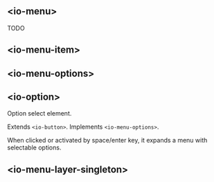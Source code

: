 ## &lt;io-menu&gt;

TODO

## &lt;io-menu-item&gt;

<io-element-demo element="io-menu-item" expanded properties='{
  "value": "",
  "selectable": false,
  "expanded": false,
  "direction": "right",
  "option": {
    "label": "Hearts",
    "icon": "❤",
    "hint": "colors",
    "options": [
      {"label": "Red", "icon": "❤️", "options": ["red1", "red2", "red3"]},
      {"label": "Green", "icon": "💚", "options": ["green1", "green2", "green3"]},
      {"label": "Blue", "icon": "💙", "options": ["blue1", "blue2", "blue3"]}
    ]}
}' config='{
  "direction": ["io-menu-option", {"options": ["top", "right", "bottom", "left"]}], "type:object": ["io-object", {"config": {"type:object": ["io-properties"]}}]
}'></io-element-demo>

## &lt;io-menu-options&gt;

<io-element-demo element="io-menu-options" properties='{"value": "", "horizontal": false, "options": [{"label": "Red", "icon": "❤️", "options": ["red1", "red2", "red3"]}, {"label": "Green", "icon": "💚", "options": ["green1", "green2", "green3"]}, {"label": "Blue", "icon": "💙", "options": ["blue1", "blue2", "blue3"]}]}' config='{"type:object": ["io-object", {"config": {"type:object": ["io-properties"]}}]}'></io-element-demo>

## &lt;io-option&gt;

Option select element.

Extends `<io-button>`. Implements `<io-menu-options>`.

<io-element-demo element="io-menu-option" properties='{"label": "", "value": 1, "options": [1,2,3]}' config='{"type:object": ["io-object", {"config": {"type:object": ["io-properties"]}}]}'></io-element-demo>

<io-element-demo element="io-menu-option" properties='{"label": "", "value": 1, "options": [{"value": 1, "label": "one"}, {"value": 2, "label": "two"}, {"value": 3, "label": "three"}]}' config='{"type:object": ["io-object", {"config": {"type:object": ["io-properties"]}}]}'></io-element-demo>

When clicked or activated by space/enter key, it expands a menu with selectable options.

## &lt;io-menu-layer-singleton&gt;

